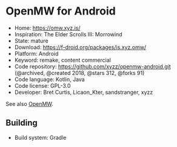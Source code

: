# OpenMW for Android

- Home: https://omw.xyz.is/
- Inspiration: The Elder Scrolls III: Morrowind
- State: mature
- Download: https://f-droid.org/packages/is.xyz.omw/
- Platform: Android
- Keyword: remake, content commercial
- Code repository: https://github.com/xyzz/openmw-android.git (@archived, @created 2018, @stars 312, @forks 91)
- Code language: Kotlin, Java
- Code license: GPL-3.0
- Developer: Bret Curtis, Licaon_Kter, sandstranger, xyzz

See also [OpenMW](openmw.md).

## Building

- Build system: Gradle
